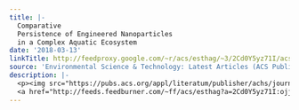 ```yaml
---
title: |-
  Comparative
  Persistence of Engineered Nanoparticles
  in a Complex Aquatic Ecosystem
date: '2018-03-13'
linkTitle: http://feedproxy.google.com/~r/acs/esthag/~3/2Cd0Y5yz71I/acs.est.7b06142
source: 'Environmental Science & Technology: Latest Articles (ACS Publications)'
description: |-
  <p><img src="https://pubs.acs.org/appl/literatum/publisher/achs/journals/content/esthag/0/esthag.ahead-of-print/acs.est.7b06142/20180313/images/medium/es-2017-06142m_0004.gif" alt="TOC Graphic"/></p><div><cite>Environmental Science & Technology</cite></div><div>DOI: 10.1021/acs.est.7b06142</div><div class="feedflare">
  <a href="http://feeds.feedburner.com/~ff/acs/esthag?a=2Cd0Y5yz71I:ojjZtM12fq8:yIl2AUoC8zA"><img src="http://feeds.feedburner.com/~ff/acs/esthag?d=yIl2AUoC8zA" border="0"></img></a>
---
```

